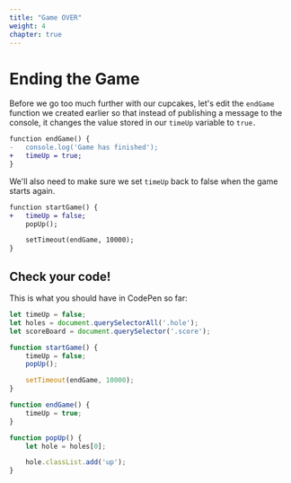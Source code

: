```yaml
---
title: "Game OVER"
weight: 4
chapter: true
---
```


# Ending the Game

Before we go too much further with our cupcakes, let's edit the `endGame` function we created earlier so that instead of publishing a message to the console, it changes the value stored in our `timeUp` variable to `true.`

```diff
function endGame() {
-	console.log('Game has finished');
+	timeUp = true;
}
```

We'll also need to make sure we set `timeUp` back to false when the game starts again.

```diff
function startGame() {
+	timeUp = false;
	popUp();

	setTimeout(endGame, 10000);
}
```

## Check your code!

This is what you should have in CodePen so far:

```js
let timeUp = false;
let holes = document.querySelectorAll('.hole');
let scoreBoard = document.querySelector('.score');

function startGame() {
    timeUp = false;
    popUp();

    setTimeout(endGame, 10000);
}

function endGame() {
    timeUp = true;
}

function popUp() {
    let hole = holes[0];

    hole.classList.add('up');
}
```
